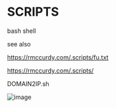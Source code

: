 # SCRIPTS

bash shell  

see also 

https://rmccurdy.com/.scripts/fu.txt


https://rmccurdy.com/.scripts/

DOMAIN2IP.sh


![image](https://user-images.githubusercontent.com/4307863/109402366-5ada3c00-7923-11eb-93e9-25496c2a86d2.png)
